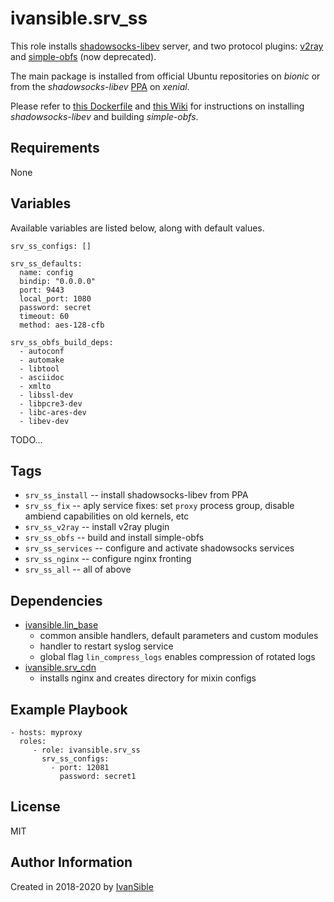 # ivansible.srv_ss

This role installs
[shadowsocks-libev](https://github.com/shadowsocks/shadowsocks-libev#install-from-repository)
server, and two protocol plugins: [v2ray](https://github.com/shadowsocks/v2ray-plugin])
and [simple-obfs](https://github.com/shadowsocks/simple-obfs#intro) (now deprecated).

The main package is installed from official Ubuntu repositories on _bionic_ or from the
_shadowsocks-libev_ [PPA](https://launchpad.net/~max-c-lv/+archive/ubuntu/shadowsocks-libev) on _xenial_.

Please refer to [this Dockerfile](https://hub.docker.com/r/hongkongkiwi/shadowsocks-with-simple-obfs/)
and [this Wiki](https://github.com/fconn/ss2ch/wiki/%D0%9D%D0%B0%D1%81%D1%82%D1%80%D0%BE%D0%B9%D0%BA%D0%B0-%D1%81%D0%B5%D1%80%D0%B2%D0%B5%D1%80%D0%B0-%D0%BD%D0%B0-%D0%B1%D0%B0%D0%B7%D0%B5-Ubuntu-16.04)
for instructions on installing _shadowsocks-libev_ and building _simple-obfs_.


## Requirements

None


## Variables

Available variables are listed below, along with default values.

    srv_ss_configs: []

    srv_ss_defaults:
      name: config
      bindip: "0.0.0.0"
      port: 9443
      local_port: 1080
      password: secret
      timeout: 60
      method: aes-128-cfb

    srv_ss_obfs_build_deps:
      - autoconf
      - automake
      - libtool
      - asciidoc
      - xmlto
      - libssl-dev
      - libpcre3-dev
      - libc-ares-dev
      - libev-dev

TODO...


## Tags

- `srv_ss_install` -- install shadowsocks-libev from PPA
- `srv_ss_fix` -- aply service fixes: set `proxy` process group,
                  disable ambiend capabilities on old kernels, etc
- `srv_ss_v2ray` -- install v2ray plugin
- `srv_ss_obfs` -- build and install simple-obfs
- `srv_ss_services` -- configure and activate shadowsocks services
- `srv_ss_nginx` -- configure nginx fronting
- `srv_ss_all` -- all of above


## Dependencies

- [ivansible.lin_base](https://github.com/ivansible/lin-base)
  - common ansible handlers, default parameters and custom modules
  - handler to restart syslog service
  - global flag `lin_compress_logs` enables compression of rotated logs
- [ivansible.srv_cdn](https://github.com/ivansible/srv-cdn)
  - installs nginx and creates directory for mixin configs

## Example Playbook

    - hosts: myproxy
      roles:
         - role: ivansible.srv_ss
           srv_ss_configs:
             - port: 12081
               password: secret1


## License

MIT

## Author Information

Created in 2018-2020 by [IvanSible](https://github.com/ivansible)
